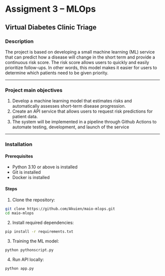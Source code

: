 # Assigment 3 – MLOps

## Virtual Diabetes Clinic Triage

### Description
The project is based on developing a small machine learning (ML) service that can predict how a disease will change in the short term and provide a continuous risk score. The risk score allows users to quickly and easily prioritize follow-ups. In other words, this model makes it easier for users to determine which patients need to be given priority.

---

### Project main objectives
1. Develop a machine learning model that estimates risks and automatically assesses short-term disease progression.
2. Create an API service that allows users to request risk predictions for patient data.
3. The system will be implemented in a pipeline through Github Actions to automate testing, development, and launch of the service

---

### Installation
#### Prerequisites
-	Python 3.10 or above is installed
-	Git is installed
-	Docker is installed

#### Steps
1. Clone the repository:
  ```bash
  git clone https://github.com/Akuien/maio-mlops.git
  cd maio-mlops
  ```

2. Install required dependencies:
  ```bash
  pip install -r requirements.txt
  ```

3. Training the ML model:
  ```bash
  python pythonscript.py
  ```

4. Run API locally:
  ```bash
  python app.py
  ```

